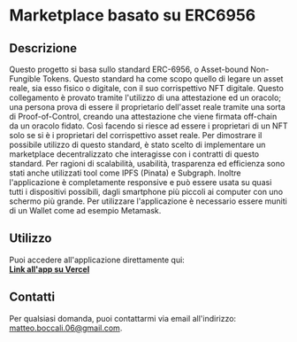 # Marketplace basato su ERC6956


## Descrizione
Questo progetto si basa sullo standard ERC-6956, o Asset-bound Non-Fungible Tokens.
Questo standard ha come scopo quello di legare un asset reale, sia esso fisico o digitale, con il suo corrispettivo NFT digitale.
Questo collegamento è provato tramite l'utilizzo di una attestazione ed un oracolo; una persona prova di essere il proprietario dell'asset reale tramite una sorta di Proof-of-Control, creando una attestazione che viene firmata off-chain da un oracolo fidato.
Così facendo si riesce ad essere i proprietari di un NFT solo se si è i proprietari del corrispettivo asset reale.
Per dimostrare il possibile utilizzo di questo standard, è stato scelto di implementare un marketplace decentralizzato che interagisse con i contratti di questo standard.
Per ragioni di scalabilità, usabilità, trasparenza ed efficienza sono stati anche utilizzati tool come IPFS (Pinata) e Subgraph.
Inoltre l'applicazione è completamente responsive e può essere usata su quasi tutti i dispositivi possibili, dagli smartphone più piccoli ai computer con uno schermo più grande.
Per utilizzare l'applicazione è necessario essere muniti di un Wallet come ad esempio Metamask.

## Utilizzo
Puoi accedere all'applicazione direttamente qui:  
[**Link all'app su Vercel**](https://tesi-9t39xd7nv-bona612s-projects.vercel.app)

<!-- ## Installazione
Segui questi passaggi per installare il progetto localmente:

1. Clona il repository:
   ```bash
   git clone https://github.com/Bona612/tesi.git
   ```
2. Vai nelle tre cartelle principali del progetto ed installa le dipendenze:
   ```bash
   cd backend
   npm install

   cd ../frontend
   npm install

   cd ../subgraph
   npm install
   ```
4. Avvia l'applicazione:
   ```bash
   
   ``` -->

## Contatti
Per qualsiasi domanda, puoi contattarmi via email all'indirizzo: matteo.boccali.06@gmail.com.
